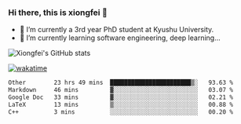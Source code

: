 ### Hi there, this is xiongfei 👋


- 🔭 I’m currently a 3rd year PhD student at Kyushu University.
- 🌱 I’m currently learning software engineering, deep learning...

<!--
**X1on9f31/X1on9f31** is a ✨ _special_ ✨ repository because its `README.md` (this file) appears on your GitHub profile.
Here are some ideas to get you started:
-->

![Xiongfei's GitHub stats](https://github-readme-stats.vercel.app/api?username=X1on9f31)


[![wakatime](https://wakatime.com/badge/user/9e8d5516-d162-43e7-9563-87295d455a71.svg)](https://wakatime.com/@9e8d5516-d162-43e7-9563-87295d455a71)

<!--START_SECTION:waka-->

```txt
Other        23 hrs 49 mins  ███████████████████████▒░   93.63 %
Markdown     46 mins         ▓░░░░░░░░░░░░░░░░░░░░░░░░   03.07 %
Google Doc   33 mins         ▓░░░░░░░░░░░░░░░░░░░░░░░░   02.21 %
LaTeX        13 mins         ▒░░░░░░░░░░░░░░░░░░░░░░░░   00.88 %
C++          3 mins          ░░░░░░░░░░░░░░░░░░░░░░░░░   00.20 %
```

<!--END_SECTION:waka-->

